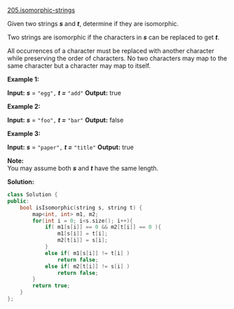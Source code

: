 [205.isomorphic-strings](https://leetcode.com/problems/isomorphic-strings/)  

Given two strings **_s_** and **_t_**, determine if they are isomorphic.

Two strings are isomorphic if the characters in **_s_** can be replaced to get **_t_**.

All occurrences of a character must be replaced with another character while preserving the order of characters. No two characters may map to the same character but a character may map to itself.

**Example 1:**

**Input:** **_s_** = `"egg",` **_t =_** `"add"`
**Output:** true

**Example 2:**

**Input:** **_s_** = `"foo",` **_t =_** `"bar"`
**Output:** false

**Example 3:**

**Input:** **_s_** = `"paper",` **_t =_** `"title"`
**Output:** true

**Note:**  
You may assume both **_s_** and **_t_** have the same length.  



**Solution:**  

```cpp
class Solution {
public:
    bool isIsomorphic(string s, string t) {
        map<int, int> m1, m2;
        for(int i = 0; i<s.size(); i++){
            if( m1[s[i]] == 0 && m2[t[i]] == 0 ){
                m1[s[i]] = t[i];
                m2[t[i]] = s[i];
            }
            else if( m1[s[i]] != t[i] )
                return false;
            else if( m2[t[i]] != s[i] )
                return false;
        }
        return true;
    }
};
```
      